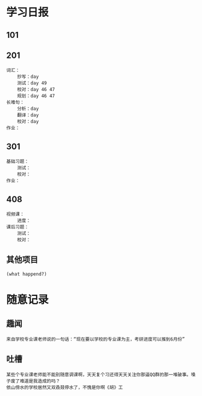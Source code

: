 # 学习日报
## 101
	
## 201
	词汇：
		抄写：day 
		测试：day 49
		校对：day 46 47
		规划：day 46 47
	长难句：
		分析：day 
		翻译：day 
		校对：day 
	作业：
		
## 301
	基础习题：
		测试：
		校对：
	作业：
		
## 408
	视频课：
		进度：
	课后习题：
		测试：
		校对：
## 其他项目
	(what happend?)

# 随意记录
## 趣闻
	来自学校专业课老师说的一句话：“现在要以学校的专业课为主，考研进度可以推到6月份”
## 吐槽
	某些个专业课老师能不能别随意调课啊，天天复个习还得天天关注你那逼QQ群的那一堆破事。嗓子废了难道是我造成的吗？
	依山傍水的学校居然又双叒叕停水了，不愧是你啊《胡》工